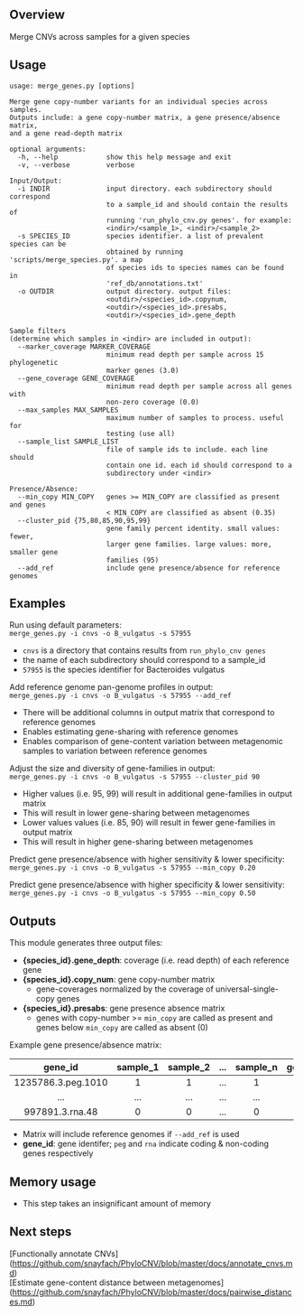 ## Overview
Merge CNVs across samples for a given species

## Usage
```
usage: merge_genes.py [options]

Merge gene copy-number variants for an individual species across samples.
Outputs include: a gene copy-number matrix, a gene presence/absence matrix,
and a gene read-depth matrix

optional arguments:
  -h, --help            show this help message and exit
  -v, --verbose         verbose

Input/Output:
  -i INDIR              input directory. each subdirectory should correspond
                        to a sample_id and should contain the results of
                        running 'run_phylo_cnv.py genes'. for example:
                        <indir>/<sample_1>, <indir>/<sample_2>
  -s SPECIES_ID         species identifier. a list of prevalent species can be
                        obtained by running 'scripts/merge_species.py'. a map
                        of species ids to species names can be found in
                        'ref_db/annotations.txt'
  -o OUTDIR             output directory. output files:
                        <outdir>/<species_id>.copynum,
                        <outdir>/<species_id>.presabs,
                        <outdir>/<species_id>.gene_depth

Sample filters
(determine which samples in <indir> are included in output):
  --marker_coverage MARKER_COVERAGE
                        minimum read depth per sample across 15 phylogenetic
                        marker genes (3.0)
  --gene_coverage GENE_COVERAGE
                        minimum read depth per sample across all genes with
                        non-zero coverage (0.0)
  --max_samples MAX_SAMPLES
                        maximum number of samples to process. useful for
                        testing (use all)
  --sample_list SAMPLE_LIST
                        file of sample ids to include. each line should
                        contain one id. each id should correspond to a
                        subdirectory under <indir>

Presence/Absence:
  --min_copy MIN_COPY   genes >= MIN_COPY are classified as present and genes
                        < MIN_COPY are classified as absent (0.35)
  --cluster_pid {75,80,85,90,95,99}
                        gene family percent identity. small values: fewer,
                        larger gene families. large values: more, smaller gene
                        families (95)
  --add_ref             include gene presence/absence for reference genomes
```

## Examples

Run using default parameters:  
`merge_genes.py -i cnvs -o B_vulgatus -s 57955`

* `cnvs` is a directory that contains results from `run_phylo_cnv genes`
* the name of each subdirectory should correspond to a sample_id
* `57955` is the species identifier for Bacteroides vulgatus

Add reference genome pan-genome profiles in output:  
`merge_genes.py -i cnvs -o B_vulgatus -s 57955 --add_ref`

* There will be additional columns in output matrix that correspond to reference genomes
* Enables estimating gene-sharing with reference genomes
* Enables comparison of gene-content variation between metagenomic samples to variation between reference genomes

Adjust the size and diversity of gene-families in output:  
`merge_genes.py -i cnvs -o B_vulgatus -s 57955 --cluster_pid 90`

* Higher values (i.e. 95, 99) will result in additional gene-families in output matrix
* This will result in lower gene-sharing between metagenomes
* Lower values values (i.e. 85, 90) will result in fewer gene-families in output matrix
* This will result in higher gene-sharing between metagenomes

Predict gene presence/absence with higher sensitivity & lower specificity:  
`merge_genes.py -i cnvs -o B_vulgatus -s 57955 --min_copy 0.20`

Predict gene presence/absence with higher specificity & lower sensitivity:  
`merge_genes.py -i cnvs -o B_vulgatus -s 57955 --min_copy 0.50`

## Outputs
This module generates three output files: 

* **{species_id}.gene_depth**: coverage (i.e. read depth) of each reference gene
* **{species_id}.copy_num**: gene copy-number matrix 
  * gene-coverages normalized by the coverage of universal-single-copy genes
* **{species_id}.presabs**: gene presence absence matrix 
  * genes with copy-number >= `min_copy` are called as present and genes below `min_copy` are called as absent (0)


Example gene presence/absence matrix:

| gene_id | sample_1 | sample_2 | ...  | sample_n | genome_1 | ...  | genome_n |
| :----------:|:-------: | :-------:| :--: | :-------:| :-------:| :--: | :-------:|
| 1235786.3.peg.1010       | 1      | 1      | ...  | 1      | 1      | ...  | 1      |
| ...         | ...      | ...      | ...  | ...      | ...      | ...  | ...      |
| 997891.3.rna.48       | 0      | 0      | ...  | 0      | 1      | ...  | 0      |

* Matrix will include reference genomes if `--add_ref` is used
* **gene_id**: gene identifer; `peg` and `rna` indicate coding & non-coding genes respectively

## Memory usage  
* This step takes an insignificant amount of memory

## Next steps
[Functionally annotate CNVs] (https://github.com/snayfach/PhyloCNV/blob/master/docs/annotate_cnvs.md)  
[Estimate gene-content distance between metagenomes] (https://github.com/snayfach/PhyloCNV/blob/master/docs/pairwise_distances.md)

